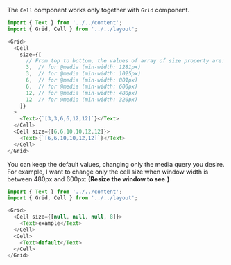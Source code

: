 The `Cell` component works only together with `Grid` component.

```js
import { Text } from '../../content';
import { Grid, Cell } from '../../layout';

<Grid>
  <Cell
    size={[
      // From top to bottom, the values of array of size property are:
      3,  // for @media (min-width: 1281px)
      3,  // for @media (min-width: 1025px)
      6,  // for @media (min-width: 801px)
      6,  // for @media (min-width: 600px)
      12, // for @media (min-width: 480px)
      12  // for @media (min-width: 320px)
    ]}
  >
    <Text>{`[3,3,6,6,12,12]`}</Text>
  </Cell>
  <Cell size={[6,6,10,10,12,12]}>
    <Text>{`[6,6,10,10,12,12]`}</Text>
  </Cell>
</Grid>
```

You can keep the default values, changing only the media query you desire. For example,
I want to change only the cell size when window width is between 480px and 600px:
**(Resize the window to see.)**

```js
import { Text } from '../../content';
import { Grid, Cell } from '../../layout';

<Grid>
  <Cell size={[null, null, null, 8]}>
    <Text>example</Text>
  </Cell>
  <Cell>
    <Text>default</Text>
  </Cell>
</Grid>
```
